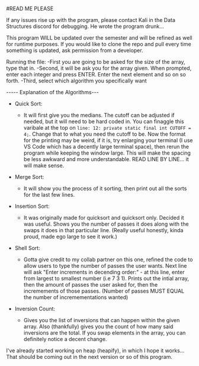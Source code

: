 #READ ME PLEASE

If any issues rise up with the program, please contact Kali in the Data Structures discord for debugging. He wrote the program drunk...

This program WILL be updated over the semester and will be refined as well for runtime purposes. If you would like to clone the repo and pull every time something is updated, ask permission from a developer.

Running the file:
    -First you are going to be asked for the size of the array, type that in.
    -Second, it will be ask you for the array given. When prompted, enter each integer and press ENTER. Enter the next element and so on so forth.
    -Third, select which algorithm you specifically want

----- Explanation of the Algorithms---

- Quick Sort:
    - It will first give you the medians. The cutoff can be adjusted if needed, but it will need to be hard coded in. You can finaggle this varibale at the top on `line: 12: private static final int CUTOFF = 4;`. Change that to what you need the cutoff to be.
    Now the format for the printing may be weird, if it is, try enlarging your terminal (I use VS Code which has a decently large terminal space), then rerun the program while keeping the window large. This will make the spacing be less awkward and more understandable. READ LINE BY LINE... it will make sense.

- Merge Sort:
    - It will show you the process of it sorting, then print out all the sorts for the last few lines.

- Insertion Sort:
    - It was originally made for quicksort and quicksort only. Decided it was useful. Shows you the number of passes it does along with the swaps it does in that particular line. (Really useful honestly, kinda proud, made ego large to see it work.)

- Shell Sort:
    - Gotta give credit to my collab partner on this one, refined the code to allow users to type the number of passes the user wants.
    Next line will ask "Enter increments in decending order:" - at this line, enter from largest to smallest number (i.e 7 3 1).
    Prints out the intial array, then the amount of passes the user asked for, then the incremements of those passes. (Number of passes MUST EQUAL the number of incremementations wanted)

- Inversion Count:
    - Gives you the list of inversions that can happen within the given array. Also (thankfully) gives you the count of how many said inversions are the total. If you swap elements in the array, you can definitely notice a decent change.


I've already started working on heap (heapify), in which I hope it works... That should be coming out in the next version or so of this program.